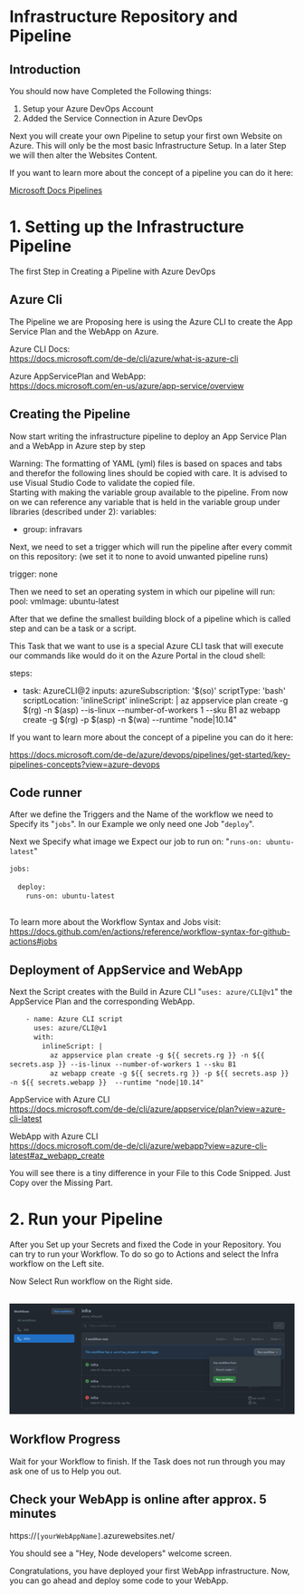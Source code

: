 # Infrastructure Repository and Pipeline

## Introduction

You should now have Completed the Following things:
1. Setup your Azure DevOps Account
2. Added the Service Connection in Azure DevOps

Next you will create your own Pipeline to setup your first own Website on Azure. This will only be the most basic Infrastructure Setup. In a later Step we will then alter the Websites Content.

If you want to learn more about the concept of a pipeline you can do it here:

[Microsoft Docs Pipelines](https://docs.microsoft.com/en-us/azure/devops/pipelines/get-started/what-is-azure-pipelines?view=azure-devops)


# 1. Setting up the Infrastructure Pipeline

The first Step in Creating a Pipeline with Azure DevOps

## Azure Cli

The Pipeline we are Proposing here is using the Azure CLI to create the App Service Plan and the WebApp on Azure.

Azure CLI Docs: 
<br> https://docs.microsoft.com/de-de/cli/azure/what-is-azure-cli

Azure AppServicePlan and WebApp: 
<br> https://docs.microsoft.com/en-us/azure/app-service/overview

## Creating the Pipeline



Now start writing the infrastructure pipeline to deploy an App Service Plan and a WebApp in Azure step by step

Warning: The formatting of YAML (yml) files is based on spaces and tabs and therefor the following lines should be copied with care.
It is advised to use Visual Studio Code to validate the copied file.  
Starting with making the variable group available to the pipeline. From now on we can reference any variable that is held in the variable group under libraries (described under 2):
variables:
- group: infravars

Next, we need to set a trigger which will run the pipeline after every commit on this repository:
(we set it to none to avoid unwanted pipeline runs)

trigger: none

Then we need to set an operating system in which our pipeline will run:
pool:
  vmImage: ubuntu-latest

After that we define the smallest building block of a pipeline which is called step and
can be a task or a script.

This Task that we want to use is a special Azure CLI task that will execute our commands like would do it on the Azure Portal in the cloud shell:

steps:
- task: AzureCLI@2
  inputs:
    azureSubscription: '$(so)'
    scriptType: 'bash'
    scriptLocation: 'inlineScript'
    inlineScript: |
      az appservice plan create -g $(rg) -n $(asp) --is-linux --number-of-workers 1 --sku B1
      az webapp create -g $(rg) -p $(asp) -n $(wa) --runtime "node|10.14"

If you want to learn more about the concept of a pipeline you can do it here:

https://docs.microsoft.com/de-de/azure/devops/pipelines/get-started/key-pipelines-concepts?view=azure-devops


## Code runner

After we define the Triggers and the Name of the workflow we need to Specify its "`jobs`".
In our Example we only need one Job "`deploy`".

Next we Specify what image we Expect our job to run on:
"`runs-on: ubuntu-latest`"

```
jobs:

  deploy:
    runs-on: ubuntu-latest
    
```

To learn more about the Workflow Syntax and Jobs visit:
https://docs.github.com/en/actions/reference/workflow-syntax-for-github-actions#jobs



## Deployment of AppService and WebApp

Next the Script creates with the Build in Azure CLI "`uses: azure/CLI@v1`" the AppService Plan and the corresponding WebApp. 

```
    - name: Azure CLI script
      uses: azure/CLI@v1
      with:
        inlineScript: |
          az appservice plan create -g ${{ secrets.rg }} -n ${{ secrets.asp }} --is-linux --number-of-workers 1 --sku B1
          az webapp create -g ${{ secrets.rg }} -p ${{ secrets.asp }} -n ${{ secrets.webapp }}  --runtime "node|10.14"
```

AppService with Azure CLI
<br> https://docs.microsoft.com/de-de/cli/azure/appservice/plan?view=azure-cli-latest

WebApp with Azure CLI
<br> https://docs.microsoft.com/de-de/cli/azure/webapp?view=azure-cli-latest#az_webapp_create


You will see there is a tiny difference in your File to this Code Snipped.
Just Copy over the Missing Part.

# 2. Run your Pipeline

After you Set up your Secrets and fixed the Code in your Repository.
You can try to run your Workflow.
To do so go to Actions and select the Infra workflow on the Left site.

Now Select Run workflow on the Right side.

<br><img src="./images/runWorkflow.PNG" width="800"/><br>

## Workflow Progress

Wait for your Workflow to finish.
If the Task does not run through you may ask one of us to Help you out.
## Check your WebApp is online after approx. 5 minutes

https://`[yourWebAppName]`.azurewebsites.net/

You should see a &quot;Hey, Node developers&quot; welcome screen.

Congratulations, you have deployed your first WebApp infrastructure.
 Now, you can go ahead and deploy some code to your WebApp.